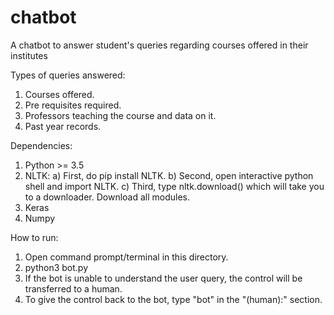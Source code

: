 # chatbot
A chatbot to answer student's queries regarding courses offered in their institutes

Types of queries answered: 
  1) Courses offered.
  2) Pre requisites required.
  3) Professors teaching the course and data on it.
  4) Past year records.
  
Dependencies:
  1) Python >= 3.5
  2) NLTK: 
    a) First, do pip install NLTK.
    b) Second, open interactive python shell and import NLTK.
    c) Third, type nltk.download() which will take you to a downloader. Download all modules.
  3) Keras
  4) Numpy

How to run:
  1) Open command prompt/terminal in this directory.
  2) python3 bot.py
  3) If the bot is unable to understand the user query, the control will be transferred to a human.
  4) To give the control back to the bot, type "bot" in the "(human):" section. 
